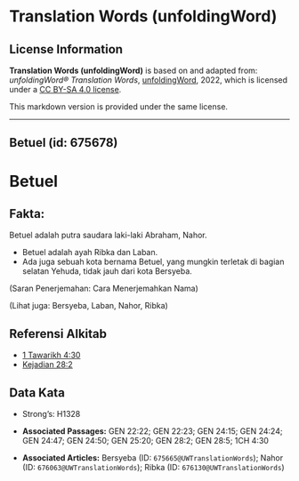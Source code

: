 # Translation Words (unfoldingWord)

## License Information

**Translation Words (unfoldingWord)** is based on and adapted from: _unfoldingWord® Translation Words_, [unfoldingWord](https://unfoldingword.org/utw), 2022, which is licensed under a [CC BY-SA 4.0 license](https://creativecommons.org/licenses/by-sa/4.0/legalcode.en).

This markdown version is provided under the same license.



--------------------------------

## Betuel (id: 675678)

Betuel
======

Fakta:
------

Betuel adalah putra saudara laki\-laki Abraham, Nahor.

* Betuel adalah ayah Ribka dan Laban.
* Ada juga sebuah kota bernama Betuel, yang mungkin terletak di bagian selatan Yehuda, tidak jauh dari kota Bersyeba.

(Saran Penerjemahan: Cara Menerjemahkan Nama)

(Lihat juga: Bersyeba, Laban, Nahor, Ribka)

Referensi Alkitab
-----------------

* [1 Tawarikh 4:30](https://ref.ly/1Chr0:0)
* [Kejadian 28:2](https://ref.ly/Gen28:2)

Data Kata
---------

* Strong’s: H1328

* **Associated Passages:** GEN 22:22; GEN 22:23; GEN 24:15; GEN 24:24; GEN 24:47; GEN 24:50; GEN 25:20; GEN 28:2; GEN 28:5; 1CH 4:30
* **Associated Articles:** Bersyeba (ID: `675665@UWTranslationWords`); Nahor (ID: `676063@UWTranslationWords`); Ribka (ID: `676130@UWTranslationWords`)

